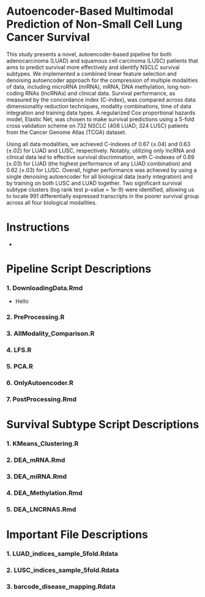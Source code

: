 # Autoencoder-Based Multimodal Prediction of Non-Small Cell Lung Cancer Survival

This study presents a novel, autoencoder-based pipeline for both adenocarcinoma (LUAD) and squamous cell carcinoma (LUSC) patients that aims to predict survival more effectively and identify NSCLC survival subtypes. We implemented a combined linear feature selection and denoising autoencoder approach for the compression of multiple modalities of data, including microRNA (miRNA), mRNA, DNA methylation, long non-coding RNAs (lncRNAs) and clinical data. Survival performance, as measured by the concordance index (C-index), was compared across data dimensionality reduction techniques, modality combinations, time of data integration and training data types. A regularized Cox proportional hazards model, Elastic Net, was chosen to make survival predictions using a 5-fold cross validation scheme on 732 NSCLC (408 LUAD; 324 LUSC) patients from the Cancer Genome Atlas (TCGA) dataset. 

Using all data modalities, we achieved C-indexes of 0.67 (±.04) and 0.63 (±.02) for LUAD and LUSC, respectively. Notably, utilizing only lncRNA and clinical data led to effective survival discrimination, with C-indexes of 0.69 (±.03) for LUAD (the highest performance of any LUAD combination) and 0.62 (±.03) for LUSC. Overall, higher performance was achieved by using a single denoising autoencoder for all biological data (early integration) and by training on both LUSC and LUAD together. Two significant survival subtype clusters (log rank test p-value = 1e-9) were identified, allowing us to locate 991 differentially expressed transcripts in the poorer survival group across all four biological modalities.

# Instructions

- 

# Pipeline Script Descriptions

### 1. DownloadingData.Rmd

- Hello

### 2. PreProcessing.R

### 3. AllModality_Comparison.R

### 4. LFS.R

### 5. PCA.R

### 6. OnlyAutoencoder.R

### 7. PostProcessing.Rmd

# Survival Subtype Script Descriptions

### 1. KMeans_Clustering.R

### 2. DEA_mRNA.Rmd

### 3. DEA_miRNA.Rmd

### 4. DEA_Methylation.Rmd

### 5. DEA_LNCRNAS.Rmd

# Important File Descriptions

### 1. LUAD_indices_sample_5fold.Rdata

### 2. LUSC_indices_sample_5fold.Rdata

### 3. barcode_disease_mapping.Rdata
